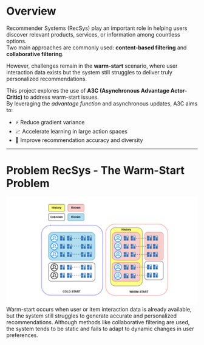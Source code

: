 # Overview
Recommender Systems (RecSys) play an important role in helping users discover relevant products, services, or information among countless options.  
Two main approaches are commonly used: **content-based filtering** and **collaborative filtering**.  

However, challenges remain in the **warm-start** scenario, where user interaction data exists but the system still struggles to deliver truly personalized recommendations.  

This project explores the use of **A3C (Asynchronous Advantage Actor-Critic)** to address warm-start issues.  
By leveraging the *advantage function* and asynchronous updates, A3C aims to:  

- ⚡ Reduce gradient variance  
- 📈 Accelerate learning in large action spaces  
- 🎯 Improve recommendation accuracy and diversity  
---
 
# Problem RecSys - The Warm-Start Problem
<img src="Images/Recys Problem.png" alt="My Diagram" width="1000"/>
Warm-start occurs when user or item interaction data is already available, but the system still struggles to generate accurate and personalized recommendations. Although methods like collaborative filtering are used, the system tends to be static and fails to adapt to dynamic changes in user preferences.

